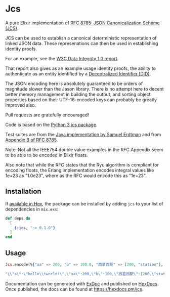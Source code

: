 # Jcs

A pure Elixir implementation of 
[RFC 8785: JSON Canonicalization Scheme (JCS)](https://www.rfc-editor.org/rfc/rfc8785).

JCS can be used to establish a canonical deterministic representation of linked JSON data.
These represenations can then be used in establishing identity proofs. 

For an example, see the [W3C Data Integrity 1.0 report](https://www.w3.org/community/reports/credentials/CG-FINAL-data-integrity-20220722/#proofs).

That report also gives as an example usage identity proofs, the ability to 
authenticate as an entity identified by a [Decentralized Identifier (DID)](https://www.w3.org/TR/did-core/).

The JSON encoding here is absolutely guaranteed to be orders of magnitude 
slower than the Jason library. There is no attempt here to decent better memory
management in building the output, and sorting object properties based on their
UTF-16-encoded keys can probably be greatly improved also.

Pull requests are gratefully encouraged!

Code is based on the [Python 3 jcs package](https://github.com/titusz/jcs).

Test suites are from the [Java implementation by Samuel Erdtman](https://github.com/erdtman/java-json-canonicalization) 
and from [Appendix B of RFC 8785](https://www.rfc-editor.org/rfc/rfc8785#section-appendix.b).

Note: Not all the IEEE754 double value examples in the RFC Appendix seem to be able
to be encoded in Elixir floats.

Also note that while the RFC states that the Ryu algorithm is compliant for 
encoding floats, the Erlang implementation encodes integral values like 1e+23 
as "1.0e23", where as the RFC would encode this as "1e+23". 

## Installation

If [available in Hex](https://hex.pm/docs/publish), the package can be installed
by adding `jcs` to your list of dependencies in `mix.exs`:

```elixir
def deps do
  [
    {:jcs, "~> 0.1.0"}
  ]
end
```

## Usage

```elixir
Jcs.encode(%{"aa" => 200, "b" => 100.0, "西葛西駅" => [200, "station"], "a" => "hello\tworld!"})
  
"{\"a\":\"hello\\tworld!\",\"aa\":200,\"b\":100,\"西葛西駅\":[200,\"station\"]}"
```

Documentation can be generated with [ExDoc](https://github.com/elixir-lang/ex_doc)
and published on [HexDocs](https://hexdocs.pm). Once published, the docs can
be found at <https://hexdocs.pm/jcs>.
